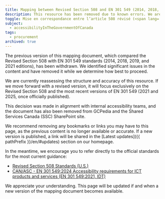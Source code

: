 ```yaml
---
title: Mapping between Revised Section 508 and EN 301 549 (2014, 2018, 2019 and 2021)
description: This resource has been removed due to known errors. We are evaluating next steps and may release an updated version once the EN 301 549:2025 standard is finalized.
toggle: Mise en correspondance entre l’article 508 révisé (<span lang='en'>Revised Section 508</span>) et la norme EN 301 549 (2014, 2018, 2019 et 2021)
subject:
  - accessibilityInTheGovernmentOfCanada
tags:
  - procurement
archived: true
---
```


The previous version of this mapping document, which compared the Revised Section 508 with EN 301 549 standards (2014, 2018, 2019, and 2021 editions), has been withdrawn. We identified significant issues in the content and have removed it while we determine how best to proceed.

We are currently reassessing the structure and accuracy of this resource. If we move forward with a revised version, it will focus exclusively on the Revised Section 508 and the most recent versions of EN 301 549 (2021 and 2025, once officially published).

This decision was made in alignment with internal accessibility teams, and the document has also been removed from GCPedia and the Shared Services Canada (SSC) SharePoint site.

We recommend removing any bookmarks or links you may have to this page, as the previous content is no longer available or accurate. If a new version is published, a link will be shared in the [Latest updates]({{ pathPrefix }}/en/#updates) section on our homepage.

In the meantime, we encourage you to refer directly to the official standards for the most current guidance:

- [Revised Section 508 Standards (U.S.)](https://www.access-board.gov/ict/)
- [CAN/ASC - EN 301 549:2024 Accessibility requirements for ICT products and services (EN 301 549:2021, IDT)](https://accessible.canada.ca/creating-accessibility-standards/canasc-en-301-5492024-accessibility-requirements-ict-products-and-services)

We appreciate your understanding. This page will be updated if and when a new version of the mapping document becomes available.
